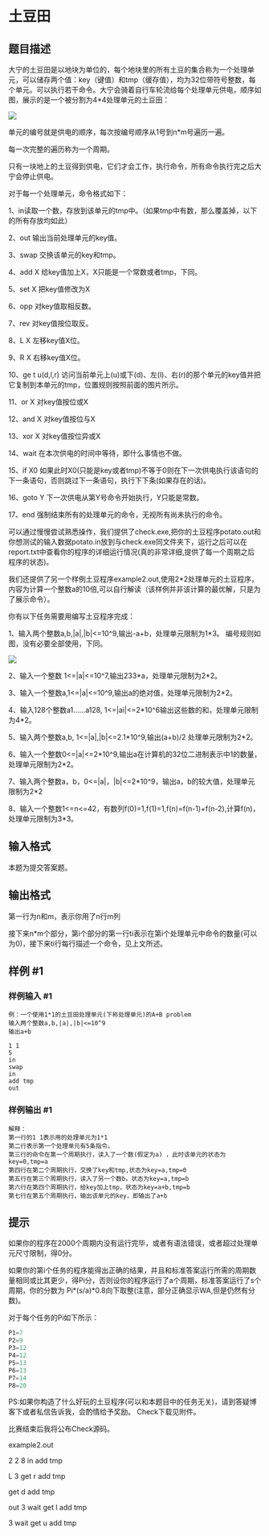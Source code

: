 # 土豆田

## 题目描述

大宁的土豆田是以地块为单位的，每个地块里的所有土豆的集合称为一个处理单元，可以储存两个值：key（键值）和tmp（缓存值），均为32位带符号整数，每个单元。可以执行若干命令。大宁会骑着自行车轮流给每个处理单元供电，顺序如图，展示的是一个被分割为4\*4处理单元的土豆田：

  ![](https://cdn.luogu.com.cn/upload/pic/12313.png) 

单元的编号就是供电的顺序，每次按编号顺序从1号到n\*m号遍历一遍。

每一次完整的遍历称为一个周期。

只有一块地上的土豆得到供电，它们才会工作，执行命令，所有命令执行完之后大宁会停止供电。

对于每一个处理单元，命令格式如下：

1、in读取一个数，存放到该单元的tmp中。（如果tmp中有数，那么覆盖掉，以下的所有存放均如此）

2、out 输出当前处理单元的key值。

3、swap 交换该单元的key和tmp。

4、add X 给key值加上X，X只能是一个常数或者tmp，下同。

5、set X 把key值修改为X

6、opp 对key值取相反数。

7、rev 对key值按位取反。

8、L X 左移key值X位。

9、R X    右移key值X位。

10、ge t u(d,l,r) 访问当前单元上(u)或下(d)、左(l)、右(r)的那个单元的key值并把它复制到本单元的tmp，位置规则按照前面的图片所示。

11、or X 对key值按位或X

12、and X 对key值按位与X

13、xor X 对key值按位异或X

14、wait 在本次供电的时间中等待，即什么事情也不做。

15、if X0 如果此时X0(只能是key或者tmp)不等于0则在下一次供电执行该语句的下一条语句，否则跳过下一条语句，执行下下条(如果存在的话)。

16、goto Y 下一次供电从第Y号命令开始执行，Y只能是常数。

17、end 强制结束所有的处理单元的命令，无视所有尚未执行的命令。




可以通过慢慢尝试熟悉操作，我们提供了check.exe,把你的土豆程序potato.out和你想测试的输入数据potato.in放到与check.exe同文件夹下，运行之后可以在report.txt中查看你的程序的详细运行情况(真的非常详细,提供了每一个周期之后程序的状态)。

我们还提供了另一个样例土豆程序example2.out,使用2\*2处理单元的土豆程序，内容为计算一个整数a的10倍,可以自行解读（该样例并非该计算的最优解，只是为了展示命令）。

你有以下任务需要用编写土豆程序完成：

1、输入两个整数a,b,|a|,|b|<=10^9,输出-a+b，处理单元限制为1\*3。
编号规则如图，没有必要全部使用，下同。


  ![](https://cdn.luogu.com.cn/upload/pic/12314.png) 

2、输入一个整数 1<=|a|<=10^7,输出233\*a，处理单元限制为2\*2。


3、输入一个整数a,1<=|a|<=10^9,输出a的绝对值，处理单元限制为2\*2。

4、输入128个整数a1……a128, 1<=|ai|<=2\*10^6输出这些数的和，处理单元限制为4\*2。

5、输入两个整数a,b, 1<=|a|,|b|<=2.1\*10^9,输出(a+b)/2 处理单元限制为2\*2。

6、输入一个整数0<=|a|<=2\*10^9,输出a在计算机的32位二进制表示中1的数量，处理单元限制为2\*2。

7、输入两个整数a，b，0<=|a|，|b|<=2\*10^9，输出a，b的较大值，处理单元限制为2\*2

8、输入一个整数1<=n<=42，有数列f(0)=1,f(1)=1,f(n)=f(n-1)+f(n-2),计算f(n)，处理单元限制为3\*3。




## 输入格式

本题为提交答案题。


## 输出格式

第一行为n和m，表示你用了n行m列

接下来n\*m个部分，第i个部分的第一行ti表示在第i个处理单元中命令的数量(可以为0)，接下来ti行每行描述一个命令，见上文所述。


## 样例 #1

### 样例输入 #1
```
例：一个使用1*1的土豆田处理单元(下称处理单元)的A+B problem
输入两个整数a,b,|a|,|b|<=10^9
输出a+b

1 1
5
in
swap
in
add tmp
out
```

### 样例输出 #1

```
解释：
第一行的1 1表示用的处理单元为1*1
第二行表示第一个处理单元有5条指令。
第三行的命令在第一个周期执行，读入了一个数(假定为a) ，此时该单元的状态为key=0,tmp=a
第四行在第二个周期执行，交换了key和tmp,状态为key=a,tmp=0
第五行在第三个周期执行，读入了另一个数b，状态为key=a,tmp=b
第六行在第四个周期执行，给key加上tmp，状态为key=a+b,tmp=b
第七行在第五个周期执行，输出该单元的key，即输出了a+b
```

## 提示

如果你的程序在2000个周期内没有运行完毕，或者有语法错误，或者超过处理单元尺寸限制，得0分。

如果你的第i个任务的程序能得出正确的结果，并且和标准答案运行所需的周期数量相同或比其更少，得Pi分，否则设你的程序运行了a个周期，标准答案运行了s个周期，你的分数为 Pi\*(s/a)\*0.8向下取整(注意，部分正确显示WA,但是仍然有分数)。

对于每个任务的Pi如下所示：

```cpp
P1=7
P2=9
P3=12
P4=12
P5=13
P6=13
P7=14
P8=20
```
PS:如果你构造了什么好玩的土豆程序(可以和本题目中的任务无关)，请到答疑博客下或者私信告诉我，会酌情给予奖励。
Check下载见附件。

比赛结束后我将公布Check源码。

example2.out


2 2 8 in add tmp


L 3 get r add tmp


get d add tmp


out 3 wait get l add tmp


3 wait get u add tmp

